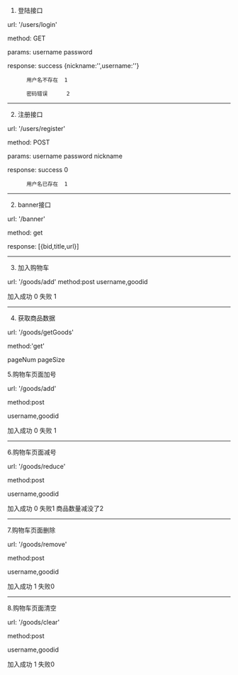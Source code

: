 


1. 登陆接口

url: '/users/login'

method: GET

params: username password

response: success {nickname:'',username:''}

          用户名不存在  1

          密码错误      2

---

2. 注册接口

url: '/users/register'

method: POST

params: username password nickname

response: success     0 

          用户名已存在  1


---

2. banner接口

url: '/banner'

method: get


response: [{bid,title,url}]


---

3. 加入购物车

url: '/goods/add'
method:post
username,goodid

加入成功  0 失败 1

---

4. 获取商品数据

url: '/goods/getGoods'

method:'get'

pageNum  pageSize

5.购物车页面加号

url: '/goods/add'

method:post

username,goodid

加入成功  0 失败 1

---

6.购物车页面减号

url: '/goods/reduce'

method:post

username,goodid

加入成功 0  失败1  商品数量减没了2

---

7.购物车页面删除

url: '/goods/remove'

method:post

username,goodid

加入成功 1  失败0  

---

8.购物车页面清空

url: '/goods/clear'

method:post

username,goodid

加入成功 1  失败0  
